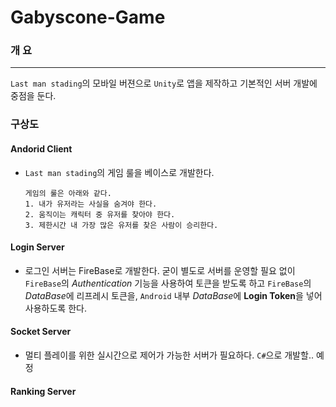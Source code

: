# Gabyscone-Game

### 개 요
----
`Last man stading`의 모바일 버젼으로 `Unity`로 앱을 제작하고 기본적인 서버 개발에 중점을 둔다.

### 구상도
#### Andorid Client
- `Last man stading`의 게임 룰을 베이스로 개발한다.
    ``` 
    게임의 룰은 아래와 같다.
    1. 내가 유저라는 사실을 숨겨야 한다.
    2. 움직이는 캐릭터 중 유저를 찾아야 한다.
    3. 제한시간 내 가장 많은 유저를 찾은 사람이 승리한다.
    ```
    
#### Login Server
- 로그인 서버는 FireBase로 개발한다. 굳이 별도로 
    서버를 운영할 필요 없이 `FireBase`의 *Authentication* 기능을 사용하여 토큰을 받도록 하고 `FireBase`의 *DataBase*에 리프레시 토큰을, `Android` 내부 *DataBase*에 **Login Token**을 넣어 사용하도록 한다.

#### Socket Server
- 멀티 플레이를 위한 실시간으로 제어가 가능한 서버가 필요하다. `C#`으로 개발할.. 예정

#### Ranking Server


